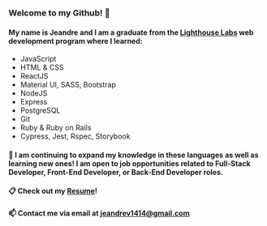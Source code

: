 ### Welcome to my Github! 👋

#### My name is Jeandre and I am a graduate from the [Lighthouse Labs](https://www.lighthouselabs.ca/) web development program where I learned:
- JavaScript
- HTML & CSS
- ReactJS
- Material UI, SASS, Bootstrap
- NodeJS
- Express
- PostgreSQL
- Git
- Ruby & Ruby on Rails
- Cypress, Jest, Rspec, Storybook

#### 🌱  I am continuing to expand my knowledge in these languages as well as learning new ones! I am open to job opportunities related to Full-Stack Developer, Front-End Developer, or Back-End Developer roles. 

#### :clipboard: Check out my [Resume](https://resume.creddle.io/resume/9fih5w59z8y)!
#### 📫 Contact me via email at jeandrev1414@gmail.com
